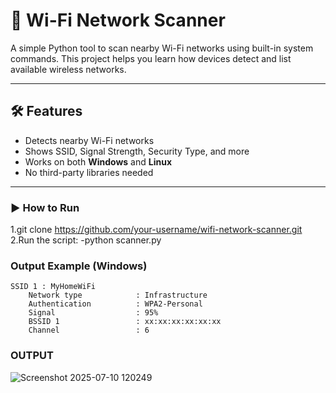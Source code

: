 # 📡 Wi-Fi Network Scanner

A simple Python tool to scan nearby Wi-Fi networks using built-in system commands. This project helps you learn how devices detect and list available wireless networks.

---

## 🛠 Features

- Detects nearby Wi-Fi networks
- Shows SSID, Signal Strength, Security Type, and more
- Works on both **Windows** and **Linux**
- No third-party libraries needed

---

### ▶️ How to Run
 1.git clone https://github.com/your-username/wifi-network-scanner.git
 2.Run the script:
    -python scanner.py
### Output Example (Windows)
```
SSID 1 : MyHomeWiFi
    Network type            : Infrastructure
    Authentication          : WPA2-Personal
    Signal                  : 95%
    BSSID 1                 : xx:xx:xx:xx:xx:xx
    Channel                 : 6
```
### OUTPUT

![Screenshot 2025-07-10 120249](https://github.com/user-attachments/assets/dd9d88e7-c35a-42fe-bb16-d3131f9c3a68)


    

